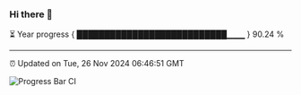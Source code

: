 ### Hi there 👋

⏳ Year progress { ███████████████████████████▁▁▁ } 90.24 %

---

⏰ Updated on Tue, 26 Nov 2024 06:46:51 GMT

![Progress Bar CI](https://github.com/IshwaranRudhara/GIT-ACTION/workflows/Progress%20Bar%20CI/badge.svg)
